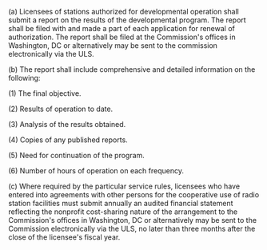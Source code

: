 (a) Licensees of stations authorized for developmental operation shall submit a report on the results of the developmental program. The report shall be filed with and made a part of each application for renewal of authorization. The report shall be filed at the Commission's offices in Washington, DC or alternatively may be sent to the commission electronically via the ULS.

(b) The report shall include comprehensive and detailed information on the following:

(1) The final objective.

(2) Results of operation to date.

(3) Analysis of the results obtained.

(4) Copies of any published reports.

(5) Need for continuation of the program.

(6) Number of hours of operation on each frequency.

(c) Where required by the particular service rules, licensees who have entered into agreements with other persons for the cooperative use of radio station facilities must submit annually an audited financial statement reflecting the nonprofit cost-sharing nature of the arrangement to the Commission's offices in Washington, DC or alternatively may be sent to the Commission electronically via the ULS, no later than three months after the close of the licensee's fiscal year.

